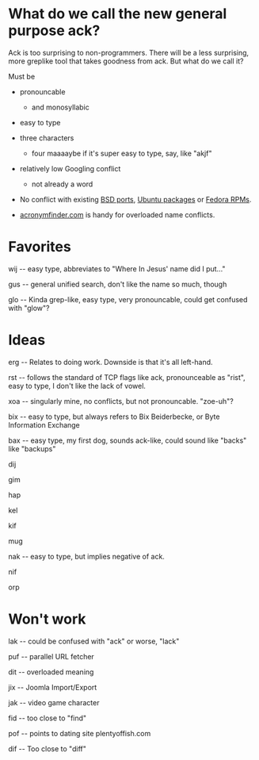 # What do we call the new general purpose ack?

Ack is too surprising to non-programmers.  There will be a less
surprising, more greplike tool that takes goodness from ack.  But
what do we call it?

Must be

* pronouncable
    * and monosyllabic
* easy to type
* three characters
    * four maaaaybe if it's super easy to type, say, like "akjf"
* relatively low Googling conflict
    * not already a word
* No conflict with existing [BSD ports](http://www.freebsd.org/ports/),
[Ubuntu packages](http://packages.ubuntu.com/) or [Fedora RPMs](http://rpm.pbone.net/).

* [acronymfinder.com](http://www.acronymfinder.com/) is handy for overloaded name conflicts.

# Favorites

wij -- easy type, abbreviates to "Where In Jesus' name did I put..."

gus -- general unified search, don't like the name so much, though

glo -- Kinda grep-like, easy type, very pronouncable, could get confused with "glow"?

# Ideas

erg -- Relates to doing work. Downside is that it's all left-hand.

rst -- follows the standard of TCP flags like ack, pronounceable as "rist", easy to type, I don't like the lack of vowel.

xoa -- singularly mine, no conflicts, but not pronouncable.  "zoe-uh"?

bix -- easy to type, but always refers to Bix Beiderbecke, or Byte Information Exchange

bax -- easy type, my first dog, sounds ack-like, could sound like "backs" like "backups"

dij

gim

hap

kel

kif

mug

nak -- easy to type, but implies negative of ack.

nif

orp


# Won't work

lak -- could be confused with "ack" or worse, "lack"

puf -- parallel URL fetcher

dit -- overloaded meaning

jix -- Joomla Import/Export

jak -- video game character

fid -- too close to "find"

pof -- points to dating site plentyoffish.com

dif -- Too close to "diff"

